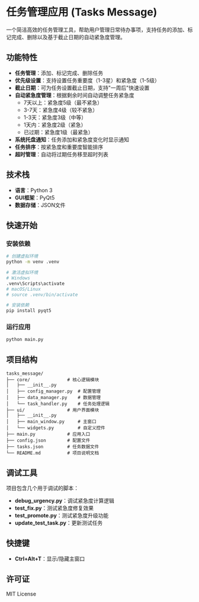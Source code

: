 # 任务管理应用 (Tasks Message)

一个简洁高效的任务管理工具，帮助用户管理日常待办事项，支持任务的添加、标记完成、删除以及基于截止日期的自动紧急度管理。

## 功能特性

- **任务管理**：添加、标记完成、删除任务
- **优先级设置**：支持设置任务重要度（1-3星）和紧急度（1-5级）
- **截止日期**：可为任务设置截止日期，支持"一周后"快速设置
- **自动紧急度管理**：根据剩余时间自动调整任务紧急度
  - 7天以上：紧急度5级（最不紧急）
  - 3-7天：紧急度4级（较不紧急）
  - 1-3天：紧急度3级（中等）
  - 1天内：紧急度2级（紧急）
  - 已过期：紧急度1级（最紧急）
- **系统托盘通知**：任务添加和紧急度变化时显示通知
- **任务排序**：按紧急度和重要度智能排序
- **超时管理**：自动将过期任务移至超时列表

## 技术栈

- **语言**：Python 3
- **GUI框架**：PyQt5
- **数据存储**：JSON文件

## 快速开始

### 安装依赖

```bash
# 创建虚拟环境
python -m venv .venv

# 激活虚拟环境
# Windows
.venv\Scripts\activate
# macOS/Linux
# source .venv/bin/activate

# 安装依赖
pip install pyqt5
```

### 运行应用

```bash
python main.py
```

## 项目结构

```
tasks_message/
├── core/              # 核心逻辑模块
│   ├── __init__.py
│   ├── config_manager.py  # 配置管理
│   ├── data_manager.py    # 数据管理
│   └── task_handler.py    # 任务处理逻辑
├── ui/                # 用户界面模块
│   ├── __init__.py
│   ├── main_window.py     # 主窗口
│   └── widgets.py         # 自定义控件
├── main.py            # 应用入口
├── config.json        # 配置文件
├── tasks.json         # 任务数据文件
└── README.md          # 项目说明文档
```

## 调试工具

项目包含几个用于调试的脚本：

- **debug_urgency.py**：调试紧急度计算逻辑
- **test_fix.py**：测试紧急度修复效果
- **test_promote.py**：测试紧急度升级功能
- **update_test_task.py**：更新测试任务

## 快捷键

- **Ctrl+Alt+T**：显示/隐藏主窗口

## 许可证

MIT License